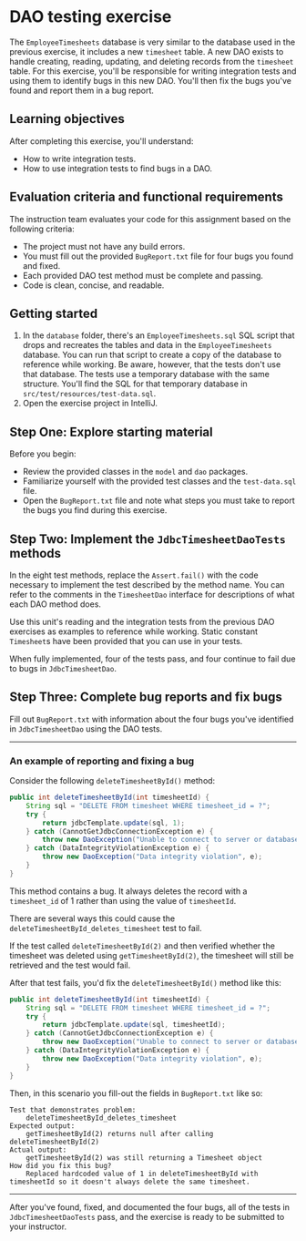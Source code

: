 # DAO testing exercise

The `EmployeeTimesheets` database is very similar to the database used in the previous exercise, it includes a new `timesheet` table. A new DAO exists to handle creating, reading, updating, and deleting records from the `timesheet` table. For this exercise, you'll be responsible for writing integration tests and using them to identify bugs in this new DAO. You'll then fix the bugs you've found and report them in a bug report.

## Learning objectives

After completing this exercise, you'll understand:

* How to write integration tests.
* How to use integration tests to find bugs in a DAO.

## Evaluation criteria and functional requirements

The instruction team evaluates your code for this assignment based on the following criteria:

* The project must not have any build errors.
* You must fill out the provided `BugReport.txt` file for four bugs you found and fixed.
* Each provided DAO test method must be complete and passing.
* Code is clean, concise, and readable.

## Getting started

1. In the `database` folder, there's an `EmployeeTimesheets.sql` SQL script that drops and recreates the tables and data in the `EmployeeTimesheets` database. You can run that script to create a copy of the database to reference while working. Be aware, however, that the tests don't use that database. The tests use a temporary database with the same structure. You'll find the SQL for that temporary database in `src/test/resources/test-data.sql`.
2. Open the exercise project in IntelliJ.

## Step One: Explore starting material

Before you begin:
 - Review the provided classes in the `model` and `dao` packages.
 - Familiarize yourself with the provided test classes and the `test-data.sql` file.
 - Open the `BugReport.txt` file and note what steps you must take to report the bugs you find during this exercise.


## Step Two: Implement the `JdbcTimesheetDaoTests` methods

In the eight test methods, replace the `Assert.fail()` with the code necessary to implement the test described by the method name. You can refer to the comments in the `TimesheetDao` interface for descriptions of what each DAO method does.

Use this unit's reading and the integration tests from the previous DAO exercises as examples to reference while working. Static constant `Timesheet`s have been provided that you can use in your tests.

When fully implemented, four of the tests pass, and four continue to fail due to bugs in `JdbcTimesheetDao`.

## Step Three: Complete bug reports and fix bugs

Fill out `BugReport.txt` with information about the four bugs you've identified in `JdbcTimesheetDao` using the DAO tests.

---
### An example of reporting and fixing a bug

Consider the following `deleteTimesheetById()` method:

```java
public int deleteTimesheetById(int timesheetId) {
    String sql = "DELETE FROM timesheet WHERE timesheet_id = ?";
    try {
        return jdbcTemplate.update(sql, 1);
    } catch (CannotGetJdbcConnectionException e) {
        throw new DaoException("Unable to connect to server or database", e);
    } catch (DataIntegrityViolationException e) {
        throw new DaoException("Data integrity violation", e);
    }
}
```

This method contains a bug. It always deletes the record with a `timesheet_id` of 1 rather than using the value of `timesheetId`.

There are several ways this could cause the `deleteTimesheetById_deletes_timesheet` test to fail.

If the test called `deleteTimesheetById(2)` and then verified whether the timesheet was deleted using `getTimesheetById(2)`, the timesheet will still be retrieved and the test would fail.

After that test fails, you'd fix the `deleteTimesheetById()` method like this:

```java
public int deleteTimesheetById(int timesheetId) {
    String sql = "DELETE FROM timesheet WHERE timesheet_id = ?";
    try {
        return jdbcTemplate.update(sql, timesheetId);
    } catch (CannotGetJdbcConnectionException e) {
        throw new DaoException("Unable to connect to server or database", e);
    } catch (DataIntegrityViolationException e) {
        throw new DaoException("Data integrity violation", e);
    }
}
```

Then, in this scenario you fill-out the fields in `BugReport.txt` like so:

```
Test that demonstrates problem:
    deleteTimesheetById_deletes_timesheet
Expected output:
    getTimesheetById(2) returns null after calling deleteTimesheetById(2)
Actual output:
    getTimesheetById(2) was still returning a Timesheet object
How did you fix this bug?
    Replaced hardcoded value of 1 in deleteTimesheetById with timesheetId so it doesn't always delete the same timesheet.
```
---

After you've found, fixed, and documented the four bugs, all of the tests in `JdbcTimesheetDaoTests` pass, and the exercise is ready to be submitted to your instructor.
